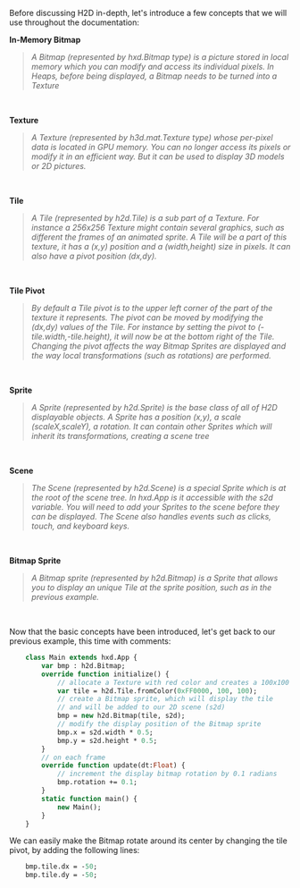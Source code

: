 Before discussing H2D in-depth, let's introduce a few concepts that we will use throughout the documentation:



**In-Memory Bitmap**
>_A Bitmap (represented by hxd.Bitmap type) is a picture stored in local memory which you can modify and access its individual pixels. In Heaps, before being displayed, a Bitmap needs to be turned into a Texture_  

&nbsp;
&nbsp;
&nbsp;
&nbsp;
&nbsp;
&nbsp;

**Texture**
>_A Texture (represented by h3d.mat.Texture type) whose per-pixel data is located in GPU memory. You can no longer access its pixels or modify it in an efficient way. But it can be used to display 3D models or 2D pictures._

&nbsp;
&nbsp;
&nbsp;
&nbsp;
&nbsp;
&nbsp;

**Tile**
>_A Tile (represented by h2d.Tile) is a sub part of a Texture. For instance a 256x256 Texture might contain several graphics, such as different the frames of an animated sprite. A Tile will be a part of this texture, it has a (x,y) position and a (width,height) size in pixels. It can also have a pivot position (dx,dy)._

&nbsp;
&nbsp;
&nbsp;
&nbsp;
&nbsp;
&nbsp;

**Tile Pivot**
>_By default a Tile pivot is to the upper left corner of the part of the texture it represents. The pivot can be moved by modifying the (dx,dy) values of the Tile. For instance by setting the pivot to (-tile.width,-tile.height), it will now be at the bottom right of the Tile. Changing the pivot affects the way Bitmap Sprites are displayed and the way local transformations (such as rotations) are performed._

&nbsp;
&nbsp;
&nbsp;
&nbsp;
&nbsp;
&nbsp;

**Sprite**
>_A Sprite (represented by h2d.Sprite) is the base class of all of H2D displayable objects. A Sprite has a position (x,y), a scale (scaleX,scaleY), a rotation. It can contain other Sprites which will inherit its transformations, creating a scene tree_

&nbsp;
&nbsp;
&nbsp;
&nbsp;
&nbsp;
&nbsp;

**Scene**
>_The Scene (represented by h2d.Scene) is a special Sprite which is at the root of the scene tree. In hxd.App is it accessible with the s2d variable. You will need to add your Sprites to the scene before they can be displayed. The Scene also handles events such as clicks, touch, and keyboard keys._

&nbsp;
&nbsp;
&nbsp;
&nbsp;
&nbsp;
&nbsp;

**Bitmap Sprite**
>_A Bitmap sprite (represented by h2d.Bitmap) is a Sprite that allows you to display an unique Tile at the sprite position, such as in the previous example._

&nbsp;
&nbsp;
&nbsp;
&nbsp;
&nbsp;
&nbsp;

Now that the basic concepts have been introduced, let's get back to our previous example, this time with comments:
```haxe
    class Main extends hxd.App {
        var bmp : h2d.Bitmap;
        override function initialize() {
            // allocate a Texture with red color and creates a 100x100 Tile from it
            var tile = h2d.Tile.fromColor(0xFF0000, 100, 100);
            // create a Bitmap sprite, which will display the tile
            // and will be added to our 2D scene (s2d)
            bmp = new h2d.Bitmap(tile, s2d);
            // modify the display position of the Bitmap sprite
            bmp.x = s2d.width * 0.5;
            bmp.y = s2d.height * 0.5;
        }
        // on each frame
        override function update(dt:Float) {
            // increment the display bitmap rotation by 0.1 radians
            bmp.rotation += 0.1;
        }
        static function main() {
            new Main();
        }
    }
```
We can easily make the Bitmap rotate around its center by changing the tile pivot, by adding the following lines:
```haxe
    bmp.tile.dx = -50;
    bmp.tile.dy = -50;
```